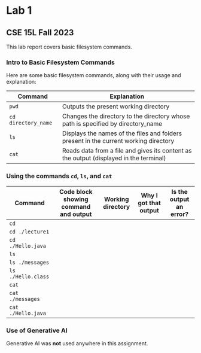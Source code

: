 # Lab 1
## CSE 15L Fall 2023

This lab report covers basic filesystem commands.

### Intro to Basic Filesystem Commands
Here are some basic filesystem commands, along with their usage and explanation:

|Command|Explanation|
|---|---|
|`pwd`|Outputs the present working directory|
|`cd directory_name`|Changes the directory to the directory whose path is specified by directory_name|
|`ls`|Displays the names of the files and folders present in the current working directory|
|`cat`|Reads data from a file and gives its content as the output (displayed in the terminal)|

### Using the commands `cd`, `ls`, and `cat`

|Command|Code block showing command and output|Working directory|Why I got that output|Is the output an error?|
|---|---|---|---|---|
|`cd`||||
|`cd ./lecture1`||||
|`cd ./Hello.java`||||
|`ls`||||
|`ls ./messages`||||
|`ls ./Hello.class`||||
|`cat`||||
|`cat ./messages`||||
|`cat ./Hello.java`||||

### Use of Generative AI
Generative AI was **not** used anywhere in this assignment.
